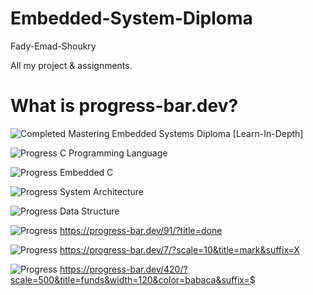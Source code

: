 # Embedded-System-Diploma
Fady-Emad-Shoukry

All my project & assignments. 
# What is progress-bar.dev?

![Completed](https://progress-bar.dev/70/)
Mastering Embedded Systems Diploma [Learn-In-Depth]

![Progress](https://progress-bar.dev/100/?title=progress)
C Programming Language

![Progress](https://progress-bar.dev/90/)
Embedded C

![Progress](https://progress-bar.dev/90/?title=completed)
System Architecture

![Progress](https://progress-bar.dev/95/)
Data Structure

![Progress](https://progress-bar.dev/91/?title=done)
https://progress-bar.dev/91/?title=done

![Progress](https://progress-bar.dev/7/?scale=10&title=mark&suffix=X)
https://progress-bar.dev/7/?scale=10&title=mark&suffix=X

![Progress](https://progress-bar.dev/420/?scale=500&title=funds&width=200&color=babaca&suffix=$)
https://progress-bar.dev/420/?scale=500&title=funds&width=120&color=babaca&suffix=$

